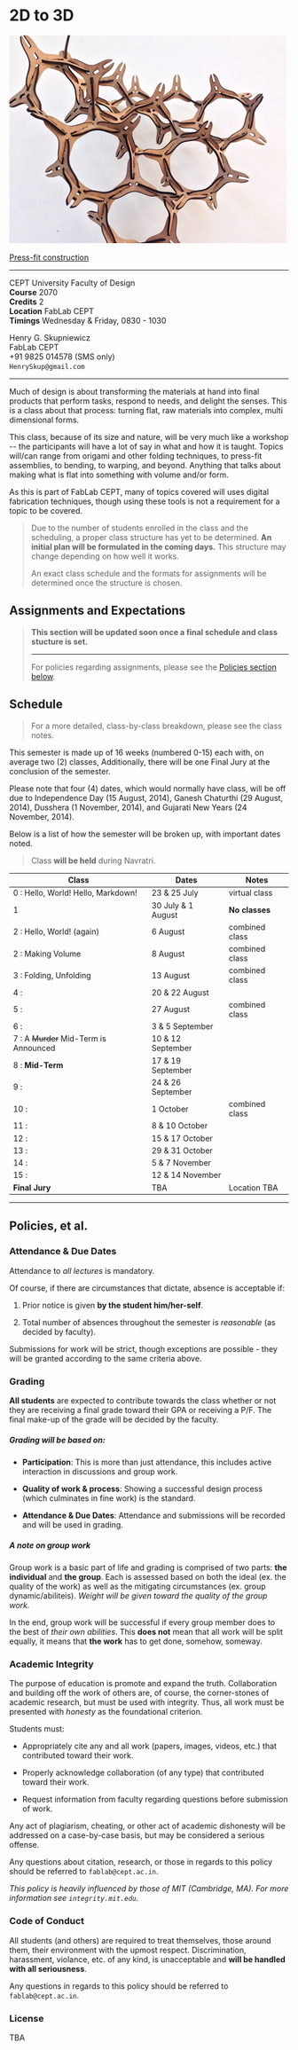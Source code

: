# 2D to 3D

![press-fit](PressFit_srf.png)  

[Press-fit construction](http://fabacademy.org/archives/2014/students/skupniewicz.henry/week02.html)

---

CEPT University Faculty of Design  
**Course** 2070  
**Credits** 2  
**Location** FabLab CEPT  
**Timings** Wednesday & Friday, 0830 - 1030  

Henry G. Skupniewicz  
FabLab CEPT  
+91 9825 014578 (SMS only)  
`HenrySkup@gmail.com`  

---

Much of design is about transforming the materials at hand into final products that perform tasks, respond to needs, and delight the senses. This is a class about that process: turning flat, raw materials into complex, multi dimensional forms.

This class, because of its size and nature, will be very much like a workshop -- the participants will have a lot of say in what and how it is taught.  Topics will/can range from origami and other folding techniques, to press-fit assemblies, to bending, to warping, and beyond.  Anything that talks about making what is flat into something with volume and/or form.

As this is part of FabLab CEPT, many of topics covered will uses digital fabrication techniques, though using these tools is not a requirement for a topic to be covered.

> Due to the number of students enrolled in the class and the scheduling, a proper class structure has yet to be determined.  **An initial plan will be formulated in the coming days.**  This structure may change depending on how well it works.
>
> An exact class schedule and the formats for assignments will be determined once the structure is chosen.

## Assignments and Expectations

> **This section will be updated soon once a final schedule and class stucture is set.**
>
> ---
>
> For policies regarding assignments, please see the [Policies section below](#policies).


## Schedule

> For a more detailed, class-by-class breakdown, please see the class notes.

This semester is made up of 16 weeks (numbered 0-15) each with, on average two (2) classes, Additionally, there will be one Final Jury at the conclusion of the semester.  

Please note that four (4) dates, which would normally have class, will be off due to Independence Day (15 August, 2014), Ganesh Chaturthi (29 August, 2014), Dusshera (1 November, 2014), and Gujarati New Years (24 November, 2014).  

Below is a list of how the semester will be broken up, with important dates noted.

> Class **will be held** during Navratri.

| Class                                 | Dates              | Notes          |
|---------------------------------------|--------------------|----------------|
| 0 : Hello, World!  Hello, Markdown!   | 23 & 25 July       | virtual class  |
| 1                                     | 30 July & 1 August | **No classes** |
| 2 : Hello, World! (again)             | 6 August           | combined class |
| 2 : Making Volume                     | 8 August           | combined class |
| 3 : Folding, Unfolding                | 13 August          | combined class |
| 4 :                                   | 20 & 22 August     |                |
| 5 :                                   | 27 August          | combined class |
| 6 :                                   | 3 & 5 September    |                |
| 7 : A ~~Murder~~ Mid-Term is Announced | 10 & 12 September |                |
| 8 : **Mid-Term**                      | 17 & 19 September  |                |
| 9 :                                   | 24 & 26 September  |                |
| 10 :                                  | 1 October          | combined class |
| 11 :                                  | 8 & 10 October     |                |
| 12 :                                  | 15 & 17 October    |                |
| 13 :                                  | 29 & 31 October    |                |
| 14 :                                  | 5 & 7 November     |                |
| 15 :                                  | 12 & 14 November   |                |
| **Final Jury**                        | TBA                | Location TBA   |

---

## Policies, et al.

### Attendance & Due Dates

Attendance to *all lectures* is mandatory.  

Of course, if there are circumstances that dictate, absence is acceptable if:

1. Prior notice is given **by the student him/her-self**.

2. Total number of absences throughout the semester is *reasonable* (as decided by faculty).

Submissions for work will be strict, though exceptions are possible - they will be granted according to the same criteria above.

### Grading

**All students** are expected to contribute towards the class whether or not they are receiving a final grade toward their GPA or receiving a P/F.  The final make-up of the grade will be decided by the faculty.

##### Grading will be based on:

* **Participation**: This is more than just attendance, this includes active interaction in discussions and group work.

* **Quality of work & process**: Showing a successful design process (which culminates in fine work) is the standard.

* **Attendance & Due Dates**: Attendance and submissions will be recorded and will be used in grading.

##### A note on group work

Group work is a basic part of life and grading is comprised of two parts: **the individual** and **the group**.  Each is assessed based on both the ideal (ex. the quality of the work) as well as the mitigating circumstances (ex. group dynamic/abiliteis).  *Weight will be given toward the quality of the group work.*

In the end, group work will be successful if every group member does to the best of *their own abilities*.  This **does not** mean that all work will be split equally, it means that **the work** has to get done, somehow, someway.

### Academic Integrity

The purpose of education is promote and expand the truth.  Collaboration and building off the work of others are, of course, the corner-stones of academic research, but must be used with integrity.  Thus, all work must be presented with *honesty* as the foundational criterion.

Students must:

* Appropriately cite any and all work (papers, images, videos, etc.) that contributed toward their work.

* Properly acknowledge collaboration (of any type) that contributed toward their work.

* Request information from faculty regarding questions before submission of work.

Any act of plagiarism, cheating, or other act of academic dishonesty will be addressed on a case-by-case basis, but may be considered a serious offense.

Any questions about citation, research, or those in regards to this policy should be referred to ```fablab@cept.ac.in```.

*This policy is heavily influenced by those of MIT (Cambridge, MA).  For more information see ```integrity.mit.edu```.*

### Code of Conduct

All students (and others) are required to treat themselves, those around them, their environment with the upmost respect.  Discrimination, harassment, violance, etc. of any kind, is unacceptable and **will be handled with all seriousness**.  

Any questions in regards to this policy should be referred to ```fablab@cept.ac.in```.

### License  

TBA
